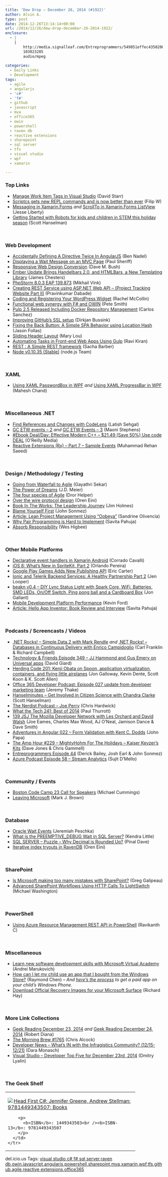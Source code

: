 ```yaml
---
title: 'Dew Drop – December 26, 2014 (#1922)'
author: Alvin A.
type: post
date: 2014-12-26T13:14:14+00:00
url: /2014/12/26/dew-drop-december-26-2014-1922/
enclosure:
  - |
    |
        http://media.signalleaf.com/Entreprogrammers/549851effec43502004b2f25/rss/ep44MasterForMeta.mp3
        103023285
        audio/mpeg
        
categories:
  - Daily Links
  - Development
tags:
  - agile
  - angularjs
  - 'c#'
  - 'f#'
  - github
  - javascript
  - mva
  - office365
  - owin
  - powershell
  - raven db
  - reactive extensions
  - sharepoint
  - sql server
  - tfs
  - visual studio
  - wpf
  - xamarin

---
```

### <a name="top"></a>Top Links

  * <a href="http://feedproxy.google.com/~r/ElegantCode/~3/JGDuKXPGrMI/" target="_blank">Manage Work Item Tags in Visual Studio</a> (David Starr)
  * <a href="http://www.strathweb.com/2014/12/scriptcs-gets-new-repl-commands-now-better-ever/" target="_blank">Scriptcs gets new REPL commands and is now better than ever</a> (Filip W)
  * <a href="http://feedproxy.google.com/~r/JesseLiberty-SilverlightGeek/~3/-CIr-wzbIpw/" target="_blank">Messaging in Xamarin.Forms</a> _and_ <a href="http://feedproxy.google.com/~r/JesseLiberty-SilverlightGeek/~3/6M8_jNboNNs/" target="_blank">ScrollTo in Xamarin.Forms ListView</a> (Jesse Liberty)
  * <a href="http://feeds.hanselman.com/~/81752745/0/scotthanselman~Getting-Started-with-Robots-for-kids-and-children-in-STEM-this-holiday-season.aspx" target="_blank">Getting Started with Robots for kids and children in STEM this holiday season</a> (Scott Hanselman)

&nbsp;

### <a name="web"></a>Web Development

  * <a href="http://www.bennadel.com/blog/2747-accidentally-defining-a-directive-twice-in-angularjs.htm" target="_blank">Accidentally Defining A Directive Twice In AngularJS</a> (Ben Nadel)
  * <a href="http://feedproxy.google.com/~r/PaulSheriffsOuterCircleBlog/~3/eoVPm16gGhE/displaying-a-wait-message-on-an-mvc-page" target="_blank">Displaying a Wait Message on an MVC Page</a> (Paul Sheriff)
  * <a href="http://blog.dmbcllc.com/responsive-web-design-conversion/" target="_blank">Responsive Web Design Conversion</a> (Dave M. Bush)
  * <a href="http://www.infoq.com/news/2014/12/ember-handlebars-streams?utm_campaign=infoq_content&utm_source=infoq&utm_medium=feed&utm_term=global" target="_blank">Ember Update Brings Handelbars 2.0, and HTMLBars, a New Templating Library</a> (James Chesters)
  * <a href="http://blog.jetbrains.com/phpstorm/2014/12/phpstorm-8-0-3-eap-139-873/" target="_blank">PhpStorm 8.0.3 EAP 139.873</a> (Mikhail Vink)
  * <a href="http://feedproxy.google.com/~r/netCurryRecentArticles/~3/VzxDSabt7Zo/ShowArticle.aspx" target="_blank">Creating REST Service using ASP.NET Web API – (Project Tracking Website Part II)</a> (Pravinkumar Dabade)
  * <a href="http://code.tutsplus.com/tutorials/coding-and-registering-your-wordpress-widget--cms-22404" target="_blank">Coding and Registering Your WordPress Widget</a> (Rachel McCollin)
  * <a href="http://roysvork.wordpress.com/2014/12/22/functional-web-synergy-with-f-and-owin/" target="_blank">Functional web synergy with F# and OWIN</a> (Pete Smith)
  * <a href="http://www.infoq.com/news/2014/12/pulp-2.5?utm_campaign=infoq_content&utm_source=infoq&utm_medium=feed&utm_term=global" target="_blank">Pulp 2.5 Released Including Docker Repository Management</a> (Carlos Sanchez)
  * <a href="https://github.com/blog/1937-improving-github-s-ssl-setup" target="_blank">Improving GitHub&#8217;s SSL setup</a> (Dirkjan Bussink)
  * <a href="http://blog.falafel.com/fixing-back-button-simple-spa-behavior-using-location-hash/" target="_blank">Fixing the Back Button: A Simple SPA Behavior using Location Hash</a> (Jason Follas)
  * <a href="http://feedproxy.google.com/~r/tympanus/~3/RU2sMmIJ8gY/" target="_blank">Sliding Header Layout</a> (Mary Lou)
  * <a href="http://feedproxy.google.com/~r/MyOnlineNotebook/~3/88J2Yvw1vO0/AutomatingTasksInFrontendWebAppsUsingGulp.html" target="_blank">Automating Tasks in Front-end Web Apps Using Gulp</a> (Ravi Kiran)
  * <a href="http://www.codeproject.com/Articles/826383/REST-A-Simple-REST-framework" target="_blank">REST : A Simple REST framework</a> (Sacha Barber)
  * <a href="http://blog.nodejs.org/2014/12/23/node-v0-10-35-stable/" target="_blank">Node v0.10.35 (Stable)</a> (node.js Team)

&nbsp;

### <a name="silverlight"></a>XAML

  * <a href="http://www.c-sharpcorner.com/UploadFile/mahesh/using-xaml-passwordbox-in-wpf/" target="_blank">Using XAML PasswordBox in WPF</a> _and_ <a href="http://www.c-sharpcorner.com/UploadFile/mahesh/using-xaml-progressbar-in-wpf/" target="_blank">Using XAML ProgressBar in WPF</a> (Mahesh Chand)

&nbsp;

### <a name="dotnet"></a>Miscellaneous .NET

  * <a href="http://visualstudiotipsandtricks.com/blog/2014/12/23/find-references-and-changes-with-codelens/" target="_blank">Find References and Changes with CodeLens</a> (Latish Sehgal)
  * <a href="http://blogs.msdn.com/b/maoni/archive/2014/12/25/gc-etw-events-2.aspx" target="_blank">GC ETW events &#8211; 2</a> _and_ <a href="http://blogs.msdn.com/b/maoni/archive/2014/12/25/gc-etw-events-3.aspx" target="_blank">GC ETW Events &#8211; 3</a> (Maoni Stephens)
  * <a href="http://feedproxy.google.com/~r/oreilly/news/~3/_bzIOadEw-U/0636920033707.do" target="_blank">#Ebook Deal/Day: Effective Modern C++ &#8211; $21.49 (Save 50%) Use code DEAL</a> (O&#8217;Reilly Media)
  * <a href="http://rehansaeed.co.uk/reactive-extensions-part7-sample-events/" target="_blank">Reactive Extensions (Rx) – Part 7 – Sample Events</a> (Muhammad Rehan Saeed)

&nbsp;

### <a name="design"></a>Design / Methodology / Testing

  * <a href="http://www.thoughtworks.com/insights/blog/waterfall-agile" target="_blank">Going from Waterfall to Agile</a> (Gayathri Sekar)
  * <a href="http://feedproxy.google.com/~r/SourcesOfInsight/~3/no3qCQlLg0I/" target="_blank">The Power of Dreams</a> (J.D. Meier)
  * <a href="http://feedproxy.google.com/~r/HelperCode/~3/jMYBwQ6smys/the-four-species-of-agile.html" target="_blank">The four species of Agile</a> (Dror Helper)
  * <a href="http://feedproxy.google.com/~r/AyendeRahien/~3/cpw9jw6BRq8/over-the-wire-protocol-design" target="_blank">Over the wire protocol design</a> (Oren Eini)
  * <a href="http://feedproxy.google.com/~r/Frazzleddad/~3/U7VPqUIZN3o/book-in-works-leadership-journey.html" target="_blank">Book In The Works: The Leadership Journey</a> (Jim Holmes)
  * <a href="http://simpleprogrammer.com/2014/12/25/blame-first/" target="_blank">Blame Yourself First</a> (John Sonmez)
  * <a href="http://www.infoq.com/articles/lean-project-management-oobeya?utm_campaign=infoq_content&utm_source=infoq&utm_medium=feed&utm_term=global" target="_blank">Article: Lean Project Management Using “Oobeya&#8221;</a> (Sandrine Olivencia)
  * <a href="http://www.infoq.com/news/2014/12/pair-programming?utm_campaign=infoq_content&utm_source=infoq&utm_medium=feed&utm_term=global" target="_blank">Why Pair Programming is Hard to Implement</a> (Savita Pahuja)
  * <a href="http://www.weshigbee.com/absorb-responsibility/" target="_blank">Absorb Responsibility</a> (Wes Higbee)

&nbsp;

### <a name="mobile"></a>Other Mobile Platforms

  * <a href="http://codeworks.it/blog/?p=255" target="_blank">Declarative event handlers in Xamarin Android</a> (Corrado Cavalli)
  * <a href="http://code.tutsplus.com/tutorials/ios-8-whats-new-in-spritekit-part-2--cms-22465" target="_blank">iOS 8: What&#8217;s New in SpriteKit, Part 2</a> (Orlando Pereira)
  * <a href="http://feedproxy.google.com/~r/ProgrammableWeb/~3/Epkfqg6VplM/23" target="_blank">Google Play Games Adds New Publishing API</a> (Eric Carter)
  * <a href="http://developer.telerik.com/featured/ionic-telerik-backend-services-healthy-partnership-part-2/" target="_blank">Ionic and Telerik Backend Services: A Healthy Partnership Part 2</a> (Jen Looper)
  * <a href="http://feedproxy.google.com/~r/jongallant/~3/GehTSLbpVUQ/beakn-v0-4-diy-lync-status-light.html" target="_blank">beakn v0.4 &#8211; DIY Lync Status Light with Spark Core, WiFi, Batteries, SMD LEDs, On/Off Switch, Ping pong ball and a Cardboard Box</a> (Jon Gallant)
  * <a href="http://windingroadway.blogspot.com/2014/12/mobile-development-platform-performance.html" target="_blank">Mobile Development Platform Performance</a> (Kevin Ford)
  * <a href="http://www.infoq.com/articles/hello-app-inventor?utm_campaign=infoq_content&utm_source=infoq&utm_medium=feed&utm_term=global" target="_blank">Article: Hello App Inventor: Book Review and Interview</a> (Savita Pahuja)

&nbsp;

### <a name="podcasts"></a>Podcasts / Screencasts / Videos

  * <a href="http://www.dotnetrocks.com/default.aspx?ShowNum=1078" target="_blank">.NET Rocks! &#8211; Simple.Data.2 with Mark Rendle</a> _and_ <a href="http://www.dotnetrocks.com/default.aspx?ShowNum=1079" target="_blank">.NET Rocks! &#8211; Databases in Continuous Delivery with Enrico Campidoglio</a> (Carl Franklin & Richard Campbell)
  * <a href="http://feedproxy.google.com/~r/TechnologyAndFriends/~3/nFwD_z7L3DU/tf349.aspx" target="_blank">Technology & Friends Episode 349 &#8211; JJ Hammond and Gus Emery on Universal apps</a> (David Giard)
  * <a href="http://feedproxy.google.com/~r/HerdingCode/~3/hQOSGcr87W4/" target="_blank">Herding Code 201: Kenji Obata on Spoon, application virtualization, containers, and flying little airplanes</a> (Jon Galloway, Kevin Dente, Scott Koon & K. Scott Allen)
  * <a href="http://blogs.office.com/2014/12/25/office-365-developer-podcast-episode-027-update-developer-marketing-team/" target="_blank">Office 365 Developer Podcast: Episode 027 update from developer marketing team</a> (Jeremy Thake)
  * <a href="http://www.hanselminutes.com/default.aspx?ShowID=13456" target="_blank">Hanselminutes &#8211; Get Involved in Citizen Science with Chandra Clarke</a> (Scott Hanselman)
  * <a href="http://nerdist.libsyn.com/joe-perry" target="_blank">The Nerdist Podcast &#8211; Joe Perry</a> (Chris Hardwick)
  * <a href="http://winsupersite.com/podcasts/what-tech-241-best-2014" target="_blank">What the Tech 241: Best of 2014</a> (Paul Thurrott)
  * <a href="http://devchat.tv/js-jabber/139-jsj-the-mozilla-developer-network-with-les-orchard-and-david-walsh" target="_blank">139 JSJ The Mozilla Developer Network with Les Orchard and David Walsh</a> (Joe Eames, Charles Max Wood, AJ O&#8217;Neal, Jamison Dance & Dave Smith)
  * <a href="http://devchat.tv/adventures-in-angular/022-aia-form-validation-with-kent-c-dodds" target="_blank">Adventures in Angular 022 &#8211; Form Validation with Kent C. Dodds</a> (John Papa)
  * <a href="http://feedproxy.google.com/~r/TheAmpHour/~3/WNiiBmZiw8g/" target="_blank">The Amp Hour #229 – MightyHohm For The Holidays – Kaiser Keyzer’s Kits</a> (Dave Jones & Chris Gammell)
  * <a href="http://media.signalleaf.com/Entreprogrammers/549851effec43502004b2f25/rss/ep44MasterForMeta.mp3" target="_blank">Entreprogrammers Episode 44</a> (Derick Bailey, Josh Earl & John Sonmez)
  * <a href="http://azpodcast.azurewebsites.net/post/Episode-58-Stream-Analytics" target="_blank">Azure Podcast Episode 58 &#8211; Stream Analytics</a> (Sujit D&#8217;Mello)

&nbsp;

### <a name="events"></a>Community / Events

  * <a href="http://feedproxy.google.com/~r/Mathoms/~3/0_GlTBVOpro/boston-code-camp-23-call-for-speakers" target="_blank">Boston Code Camp 23 Call for Speakers</a> (Michael Cummings)
  * <a href="http://markjbrown.com/leaving-microsoft/" target="_blank">Leaving Microsoft</a> (Mark J. Brown)

&nbsp;

### <a name="sql"></a>Database

  * <a href="http://feedproxy.google.com/~r/BrentOzar-SqlServerDba/~3/YTtn_h-irZM/" target="_blank">Oracle Wait Events</a> (Jeremiah Peschka)
  * <a href="http://feedproxy.google.com/~r/BrentOzar-SqlServerDba/~3/CQcS-6eAKtg/" target="_blank">What is the PREEMPTIVE_DEBUG Wait in SQL Server?</a> (Kendra Little)
  * <a href="http://blog.sqlauthority.com/2014/12/24/sql-server-puzzle-why-decimal-is-rounded-up/" target="_blank">SQL SERVER – Puzzle – Why Decimal is Rounded Up?</a> (Pinal Dave)
  * <a href="http://feedproxy.google.com/~r/AyendeRahien/~3/0QQntKI4mng/iterative-index-tryouts-in-ravendb" target="_blank">Iterative index tryouts in RavenDB</a> (Oren Eini)

&nbsp;

### <a name="sp"></a>SharePoint

  * <a href="http://www.greggalipeau.com/2014/12/23/microsoft-making-many-mistakes-sharepoint/" target="_blank">Is Microsoft making too many mistakes with SharePoint?</a> (Greg Galipeau)
  * <a href="http://lightswitchhelpwebsite.com/Blog/tabid/61/EntryId/3274/Advanced-SharePoint-Workflows-Using-HTTP-Calls-To-LightSwitch.aspx" target="_blank">Advanced SharePoint Workflows Using HTTP Calls To LightSwitch</a> (Michael Washington)

&nbsp;

### <a name="ps"></a>PowerShell

  * <a href="http://www.powershellmagazine.com/2014/12/24/using-azure-resource-management-rest-api-in-powershell/" target="_blank">Using Azure Resource Management REST API in PowerShell</a> (Ravikanth C)

&nbsp;

### <a name="misc"></a>Miscellaneous

  * <a href="http://lunarfrog.com/blog/2014/12/24/mva/" target="_blank">Learn new software development skills with Microsoft Virtual Academy</a> (Andrei Marukovich)
  * <a href="http://blogs.msdn.com/b/oldnewthing/archive/2014/12/24/10582825.aspx" target="_blank">How can I let my child use an app that I bought from the Windows Store?</a> (Raymond Chen) _– And_ <a href="http://answers.microsoft.com/en-us/winphone/forum/wp8-wpapps/buy-apps-for-a-childs-phone/3b76cb63-0a6a-413d-8312-06992d0fbe90" target="_blank"><em>here’s the process</em></a> _to get a paid app on your child’s Windows Phone._
  * <a href="http://www.windowsobserver.com/2014/12/23/download-official-recovery-images-for-your-microsoft-surface/" target="_blank">Download Official Recovery Images for your Microsoft Surface</a> (Richard Hay)

&nbsp;

### <a name="links"></a>More Link Collections

  * <a href="http://feeds.regulargeek.com/~r/RegularGeek/~3/yCSeYVMQZ-A/" target="_blank">Geek Reading December 23, 2014</a> _and_ <a href="http://feeds.regulargeek.com/~r/RegularGeek/~3/BW-mjuL8dMU/" target="_blank">Geek Reading December 24, 2014</a> (Robert Diana)
  * <a href="http://feedproxy.google.com/~r/ReflectivePerspective/~3/wJlXBU3Kw5M/" target="_blank">The Morning Brew #1765</a> (Chris Alcock)
  * <a href="http://www.infragistics.com/community/blogs/d-coding/archive/2014/12/23/developer-news-what-39-s-in-with-the-infragistics-community-12-15-12-21.aspx" target="_blank">Developer News &#8211; What&#8217;s IN with the Infragistics Community? (12/15-12/21)</a> (Dara Monasch)
  * <a href="http://www.lyalin.com/2014/12/23/visual-studio-developer-top-five-for-december-23rd-2014/" target="_blank">Visual Studio – Developer Top Five for December 23rd, 2014</a> (Dmitry Lyalin)

&nbsp;

### <a name="shelf"></a>The Geek Shelf

<div id="scid:7dc1bd33-94bd-46fd-a20b-0131235bcd47:9b96a8df-2919-488f-98de-574b9340484b" class="wlWriterEditableSmartContent" style="float: none; padding-bottom: 0px; padding-top: 0px; padding-left: 0px; margin: 0px; display: inline; padding-right: 0px">
  <table cellspacing="0" cellpadding="2" width="400" border="0" unselectable="on">
    <tr>
      <td valign="top" width="400">
        <p>
          <a title="Head First C#: Jennifer Greene, Andrew Stellman: 9781449343507: Books" href="http://www.amazon.com/exec/obidos/ASIN/1449343503/alvinashcraft-20"><img data-recalc-dims="1" decoding="async" src="https://i0.wp.com/images.amazon.com/images/P/1449343503.01.MZZZZZZZ.jpg?w=660" border="0" align="left" style="float:left" />Head First C#: Jennifer Greene, Andrew Stellman: 9781449343507: Books</a>
        </p>
        
        <p>
          <b>ISBN</b>: 1449343503<br /><b>ISBN-13</b>: 9781449343507
        </p>
      </td>
    </tr>
  </table>
</div>

<div id="scid:0767317B-992E-4b12-91E0-4F059A8CECA8:6c40f0bd-82c1-4ba3-9216-a77be4a09f64" class="wlWriterEditableSmartContent" style="float: none; padding-bottom: 0px; padding-top: 0px; padding-left: 0px; margin: 0px; display: inline; padding-right: 0px">
  del.icio.us Tags: <a href="http://del.icio.us/popular/visual+studio" rel="tag">visual studio</a>,<a href="http://del.icio.us/popular/c%23" rel="tag">c#</a>,<a href="http://del.icio.us/popular/f%23" rel="tag">f#</a>,<a href="http://del.icio.us/popular/sql+server" rel="tag">sql server</a>,<a href="http://del.icio.us/popular/raven+db" rel="tag">raven db</a>,<a href="http://del.icio.us/popular/owin" rel="tag">owin</a>,<a href="http://del.icio.us/popular/javascript" rel="tag">javascript</a>,<a href="http://del.icio.us/popular/angularjs" rel="tag">angularjs</a>,<a href="http://del.icio.us/popular/powershell" rel="tag">powershell</a>,<a href="http://del.icio.us/popular/sharepoint" rel="tag">sharepoint</a>,<a href="http://del.icio.us/popular/mva" rel="tag">mva</a>,<a href="http://del.icio.us/popular/xamarin" rel="tag">xamarin</a>,<a href="http://del.icio.us/popular/wpf" rel="tag">wpf</a>,<a href="http://del.icio.us/popular/tfs" rel="tag">tfs</a>,<a href="http://del.icio.us/popular/github" rel="tag">github</a>,<a href="http://del.icio.us/popular/agile" rel="tag">agile</a>,<a href="http://del.icio.us/popular/reactive+extensions" rel="tag">reactive extensions</a>,<a href="http://del.icio.us/popular/office365" rel="tag">office365</a>
</div>